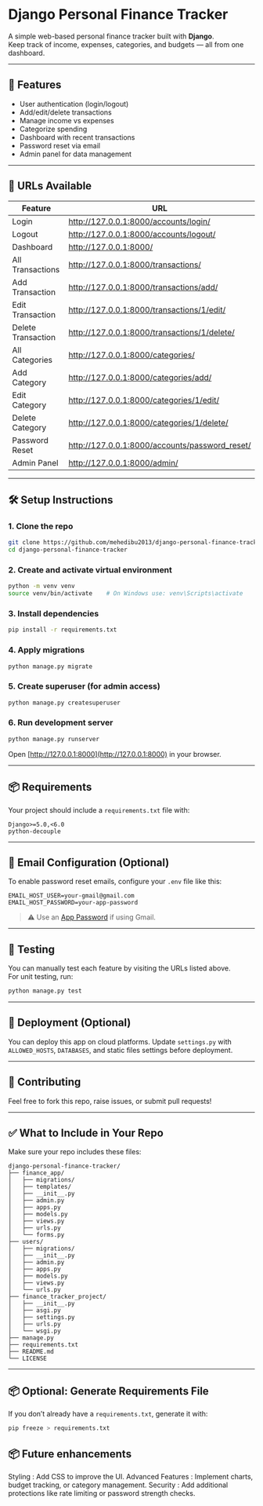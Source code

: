 # Django Personal Finance Tracker

A simple web-based personal finance tracker built with **Django**.  
Keep track of income, expenses, categories, and budgets — all from one dashboard.

---

## 🎯 Features

- User authentication (login/logout)
- Add/edit/delete transactions
- Manage income vs expenses
- Categorize spending
- Dashboard with recent transactions
- Password reset via email
- Admin panel for data management

---

## 🧾 URLs Available

| Feature | URL                                            |
|--------|------------------------------------------------|
| Login | http://127.0.0.1:8000/accounts/login/          |
| Logout | http://127.0.0.1:8000/accounts/logout/         |
| Dashboard | http://127.0.0.1:8000/                         |
| All Transactions | http://127.0.0.1:8000/transactions/            |
| Add Transaction | http://127.0.0.1:8000/transactions/add/        |
| Edit Transaction | http://127.0.0.1:8000/transactions/1/edit/     |      <!-- Example ID: 1 -->
| Delete Transaction | http://127.0.0.1:8000/transactions/1/delete/   |    <!-- Example ID: 1 -->  
| All Categories | http://127.0.0.1:8000/categories/              |
| Add Category | http://127.0.0.1:8000/categories/add/          |
| Edit Category | http://127.0.0.1:8000/categories/1/edit/       |         <!-- Example ID: 1 --> 
| Delete Category | http://127.0.0.1:8000/categories/1/delete/     |       <!-- Example ID: 1 -->
| Password Reset | http://127.0.0.1:8000/accounts/password_reset/ |
| Admin Panel | http://127.0.0.1:8000/admin/                   |

---

## 🛠️ Setup Instructions

### 1. Clone the repo

```bash
git clone https://github.com/mehedibu2013/django-personal-finance-tracker.git
cd django-personal-finance-tracker
```

### 2. Create and activate virtual environment

```bash
python -m venv venv
source venv/bin/activate    # On Windows use: venv\Scripts\activate
```

### 3. Install dependencies

```bash
pip install -r requirements.txt
```

### 4. Apply migrations

```bash
python manage.py migrate
```

### 5. Create superuser (for admin access)

```bash
python manage.py createsuperuser
```

### 6. Run development server

```bash
python manage.py runserver
```

Open [http://127.0.0.1:8000](http://127.0.0.1:8000) in your browser.

---

## 📦 Requirements

Your project should include a `requirements.txt` file with:

```
Django>=5.0,<6.0
python-decouple
```

---

## 📨 Email Configuration (Optional)

To enable password reset emails, configure your `.env` file like this:

```env
EMAIL_HOST_USER=your-gmail@gmail.com
EMAIL_HOST_PASSWORD=your-app-password
```

> ⚠️ Use an [App Password](https://myaccount.google.com/apppasswords) if using Gmail.

---

## 🧪 Testing

You can manually test each feature by visiting the URLs listed above.  
For unit testing, run:

```bash
python manage.py test
```

---

## 🚀 Deployment (Optional)

You can deploy this app on cloud platforms.
Update `settings.py` with `ALLOWED_HOSTS`, `DATABASES`, and static files settings before deployment.

---

## 🤝 Contributing

Feel free to fork this repo, raise issues, or submit pull requests!

---

## ✅ What to Include in Your Repo

Make sure your repo includes these files:

```
django-personal-finance-tracker/
├── finance_app/
│   ├── migrations/
│   ├── templates/
│   ├── __init__.py
│   ├── admin.py
│   ├── apps.py
│   ├── models.py
│   ├── views.py
│   ├── urls.py
│   └── forms.py
├── users/
│   ├── migrations/
│   ├── __init__.py
│   ├── admin.py
│   ├── apps.py
│   ├── models.py
│   ├── views.py
│   └── urls.py
├── finance_tracker_project/
│   ├── __init__.py
│   ├── asgi.py
│   ├── settings.py
│   ├── urls.py
│   └── wsgi.py
├── manage.py
├── requirements.txt
├── README.md
└── LICENSE
```

---

## 📦 Optional: Generate Requirements File

If you don’t already have a `requirements.txt`, generate it with:

```bash
pip freeze > requirements.txt
```
## 📦 Future enhancements
Styling : Add CSS to improve the UI.
Advanced Features : Implement charts, budget tracking, or category management.
Security : Add additional protections like rate limiting or password strength checks.